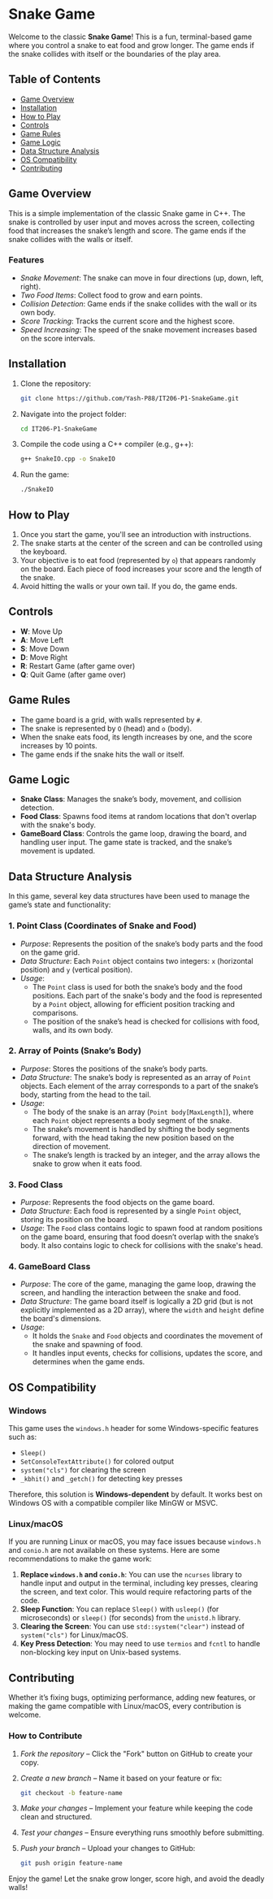 # Snake Game

Welcome to the classic **Snake Game**! This is a fun, terminal-based game where you control a snake to eat food and grow longer. The game ends if the snake collides with itself or the boundaries of the play area.

## Table of Contents

- [Game Overview](#game-overview)
- [Installation](#installation)
- [How to Play](#how-to-play)
- [Controls](#controls)
- [Game Rules](#game-rules)
- [Game Logic](#game-logic)
- [Data Structure Analysis](#data-structure-analysis)
- [OS Compatibility](#os-compatibility)
- [Contributing](#contributing)

## Game Overview

This is a simple implementation of the classic Snake game in C++. The snake is controlled by user input and moves across the screen, collecting food that increases the snake’s length and score. The game ends if the snake collides with the walls or itself.

### Features

- *Snake Movement*: The snake can move in four directions (up, down, left, right).
- *Two Food Items*: Collect food to grow and earn points.
- *Collision Detection*: Game ends if the snake collides with the wall or its own body.
- *Score Tracking*: Tracks the current score and the highest score.
- *Speed Increasing*: The speed of the snake movement increases based on the score intervals.

## Installation

1. Clone the repository:

   ```bash
   git clone https://github.com/Yash-P88/IT206-P1-SnakeGame.git
   ```

2. Navigate into the project folder:

   ```bash
   cd IT206-P1-SnakeGame
   ```

3. Compile the code using a C++ compiler (e.g., g++):

   ```bash
   g++ SnakeIO.cpp -o SnakeIO
   ```

4. Run the game:

   ```bash
   ./SnakeIO
   ```

## How to Play

1. Once you start the game, you'll see an introduction with instructions.
2. The snake starts at the center of the screen and can be controlled using the keyboard.
3. Your objective is to eat food (represented by `o`) that appears randomly on the board. Each piece of food increases your score and the length of the snake.
4. Avoid hitting the walls or your own tail. If you do, the game ends.

## Controls

- **W**: Move Up
- **A**: Move Left
- **S**: Move Down
- **D**: Move Right
- **R**: Restart Game (after game over)
- **Q**: Quit Game (after game over)

## Game Rules

- The game board is a grid, with walls represented by `#`.
- The snake is represented by `O` (head) and `o` (body).
- When the snake eats food, its length increases by one, and the score increases by 10 points.
- The game ends if the snake hits the wall or itself.

## Game Logic

- **Snake Class**: Manages the snake’s body, movement, and collision detection.
- **Food Class**: Spawns food items at random locations that don't overlap with the snake's body.
- **GameBoard Class**: Controls the game loop, drawing the board, and handling user input. The game state is tracked, and the snake’s movement is updated.

## Data Structure Analysis

In this game, several key data structures have been used to manage the game’s state and functionality:

### 1. **Point Class** (Coordinates of Snake and Food)

- *Purpose*: Represents the position of the snake’s body parts and the food on the game grid.
- *Data Structure*: Each `Point` object contains two integers: `x` (horizontal position) and `y` (vertical position).
- *Usage*:
  - The `Point` class is used for both the snake’s body and the food positions. Each part of the snake's body and the food is represented by a `Point` object, allowing for efficient position tracking and comparisons.
  - The position of the snake’s head is checked for collisions with food, walls, and its own body.

### 2. **Array of Points (Snake’s Body)**

- *Purpose*: Stores the positions of the snake’s body parts.
- *Data Structure*: The snake’s body is represented as an array of `Point` objects. Each element of the array corresponds to a part of the snake’s body, starting from the head to the tail.
- *Usage*:
  - The body of the snake is an array (`Point body[MaxLength]`), where each `Point` object represents a body segment of the snake.
  - The snake’s movement is handled by shifting the body segments forward, with the head taking the new position based on the direction of movement.
  - The snake’s length is tracked by an integer, and the array allows the snake to grow when it eats food.

### 3. **Food Class**

- *Purpose*: Represents the food objects on the game board.
- *Data Structure*: Each food is represented by a single `Point` object, storing its position on the board.
- *Usage*: The `Food` class contains logic to spawn food at random positions on the game board, ensuring that food doesn’t overlap with the snake’s body. It also contains logic to check for collisions with the snake's head.

### 4. **GameBoard Class**

- *Purpose*: The core of the game, managing the game loop, drawing the screen, and handling the interaction between the snake and food.
- *Data Structure*: The game board itself is logically a 2D grid (but is not explicitly implemented as a 2D array), where the `width` and `height` define the board's dimensions.
- *Usage*:
  - It holds the `Snake` and `Food` objects and coordinates the movement of the snake and spawning of food.
  - It handles input events, checks for collisions, updates the score, and determines when the game ends.

## OS Compatibility

### Windows

This game uses the `windows.h` header for some Windows-specific features such as:

- `Sleep()`
- `SetConsoleTextAttribute()` for colored output
- `system("cls")` for clearing the screen
- `_kbhit()` and `_getch()` for detecting key presses

Therefore, this solution is **Windows-dependent** by default. It works best on Windows OS with a compatible compiler like MinGW or MSVC.

### Linux/macOS

If you are running Linux or macOS, you may face issues because `windows.h` and `conio.h` are not available on these systems. Here are some recommendations to make the game work:

1. **Replace `windows.h` and `conio.h`**: You can use the `ncurses` library to handle input and output in the terminal, including key presses, clearing the screen, and text color. This would require refactoring parts of the code.
2. **Sleep Function**: You can replace `Sleep()` with `usleep()` (for microseconds) or `sleep()` (for seconds) from the `unistd.h` library.
3. **Clearing the Screen**: You can use `std::system("clear")` instead of `system("cls")` for Linux/macOS.
4. **Key Press Detection**: You may need to use `termios` and `fcntl` to handle non-blocking key input on Unix-based systems.

## Contributing  

Whether it’s fixing bugs, optimizing performance, adding new features, or making the game compatible with Linux/macOS, every contribution is welcome.  

### How to Contribute  

1. *Fork the repository* – Click the "Fork" button on GitHub to create your copy.  
2. *Create a new branch* – Name it based on your feature or fix:  

   ```bash
   git checkout -b feature-name
   ```  

3. *Make your changes* – Implement your feature while keeping the code clean and structured.  
4. *Test your changes* – Ensure everything runs smoothly before submitting.  
5. *Push your branch* – Upload your changes to GitHub:  

   ```bash
   git push origin feature-name
   ```

Enjoy the game! Let the snake grow longer, score high, and avoid the deadly walls!
